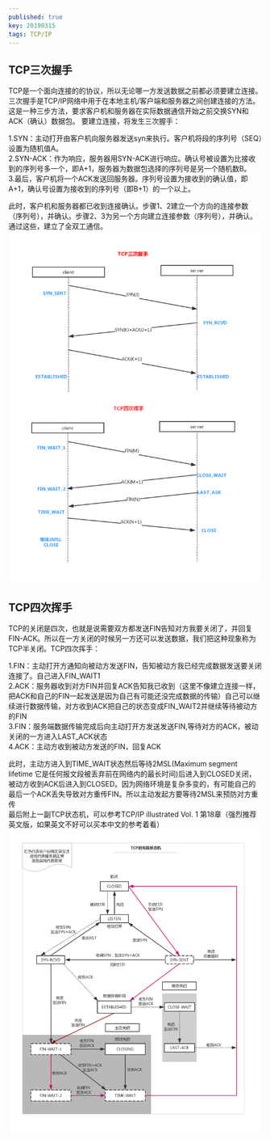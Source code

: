 ```yaml
---
published: true
key: 20190315
tags: TCP/IP
---
```

## TCP三次握手  
TCP是一个面向连接的的协议，所以无论哪一方发送数据之前都必须要建立连接。三次握手是TCP/IP网络中用于在本地主机/客户端和服务器之间创建连接的方法。这是一种三步方法，要求客户机和服务器在实际数据通信开始之前交换SYN和ACK（确认）数据包。
要建立连接，将发生三次握手：    
  
  
1.SYN：主动打开由客户机向服务器发送syn来执行。客户机将段的序列号（SEQ）设置为随机值A。  
2.SYN-ACK：作为响应，服务器用SYN-ACK进行响应。确认号被设置为比接收到的序列号多一个，即A+1，服务器为数据包选择的序列号是另一个随机数B。  
3.最后，客户机将一个ACK发送回服务器。序列号设置为接收到的确认值，即A+1，确认号设置为接收到的序列号（即B+1）的一个以上。  
  
  
此时，客户机和服务器都已收到连接确认。步骤1、2建立一个方向的连接参数（序列号），并确认。步骤2、3为另一个方向建立连接参数（序列号），并确认。通过这些，建立了全双工通信。  
![TCP 3-way and 4-way handshake](https://raw.githubusercontent.com/zhaodezhen/dezhen.github.io/master/assets/images/tcp3%264.jpg)  
## TCP四次挥手
TCP的关闭是四次，也就是说需要双方都发送FIN告知对方我要关闭了，并回复FIN-ACK。所以在一方关闭的时候另一方还可以发送数据，我们把这种现象称为TCP半关闭。TCP四次挥手：  

1.FIN：主动打开方通知向被动方发送FIN，告知被动方我已经完成数据发送要关闭连接了。自己进入FIN_WAIT1  
2.ACK：服务器收到对方FIN并回复ACK告知我已收到（这里不像建立连接一样，把ACK和自己的FIN一起发送是因为自己有可能还没完成数据的传输）自己可以继续进行数据传输，对方收到ACK把自己的状态变成FIN_WAIT2并继续等待被动方的FIN  
3.FIN：服务端数据传输完成后向主动打开方发送发送FIN,等待对方的ACK，被动关闭的一方进入LAST_ACK状态  
4.ACK：主动方收到被动方发送的FIN，回复ACK    

此时，主动方进入到TIME_WAIT状态然后等待2MSL(Maximum segment lifetime 它是任何报文段被丢弃前在网络内的最长时间)后进入到CLOSED关闭，被动方收到ACK后进入到CLOSED。因为网络环境是复杂多变的，有可能自己的最后一个ACK丢失导致对方重传FIN。所以主动发起方要等待2MSL来预防对方重传  
最后附上一副TCP状态机，可以参考TCP/IP illustrated Vol. 1 第18章（强烈推荐英文版，如果英文不好可以买本中文的参考着看）
![TCP state machine](https://raw.githubusercontent.com/zhaodezhen/dezhen.github.io/master/assets/images/TCP%20Finite%20State%20Machine.jpg)
